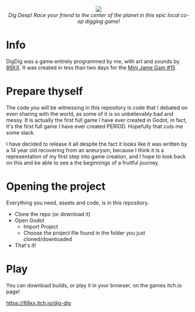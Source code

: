 <div align="center">
  <img src="https://img.itch.zone/aW1nLzExNDg4NTQ4LnBuZw==/original/KKlZbO.png"/>
  <br>
  <i>
    Dig Deep! Race your friend to the center of the planet in this epic local co-op digging game!
  </i>
</div>



# Info

DigDig was a game entirely programmed by me, with art and sounds by [89XX](https://twitter.com/DPY40407454).
It was created in less than two days for the [Mini Jame Gam #15](https://itch.io/jam/mini-jame-gam-15)

# Prepare thyself

The code you will be witnessing in this repository is code that I debated on even sharing with the world, as some of it is so unbelievably bad and messy.
It is actually the first full game I have ever created in Godot, in fact, it's the first full game I have ever created PERIOD. Hopefully that
cuts me some slack.

I have decided to release it all despite the fact it looks like it was written by a 14 year old recovering from an aneurysm, because I think it is a
representation of my first step into game creation, and I hope to look back on this and be able to see a the beginnings of a fruitful journey.

# Opening the project

Everything you need, assets and code, is in this repository.

* Clone the repo (or download it)
* Open Godot
  * Import Project
  * Choose the project file found in the folder you just cloned/downloaded
* That's it!

# Play

You can download builds, or play it in your browser, on the games itch.io page!

https://89xx.itch.io/dig-dig

